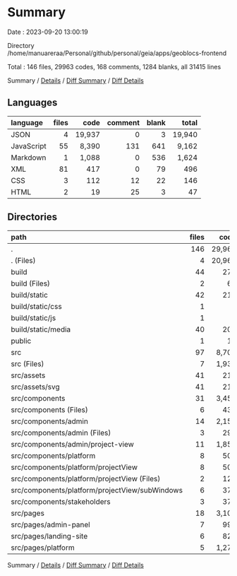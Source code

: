 # Summary

Date : 2023-09-20 13:00:19

Directory /home/manuareraa/Personal/github/personal/geia/apps/geoblocs-frontend

Total : 146 files,  29963 codes, 168 comments, 1284 blanks, all 31415 lines

Summary / [Details](details.md) / [Diff Summary](diff.md) / [Diff Details](diff-details.md)

## Languages
| language | files | code | comment | blank | total |
| :--- | ---: | ---: | ---: | ---: | ---: |
| JSON | 4 | 19,937 | 0 | 3 | 19,940 |
| JavaScript | 55 | 8,390 | 131 | 641 | 9,162 |
| Markdown | 1 | 1,088 | 0 | 536 | 1,624 |
| XML | 81 | 417 | 0 | 79 | 496 |
| CSS | 3 | 112 | 12 | 22 | 146 |
| HTML | 2 | 19 | 25 | 3 | 47 |

## Directories
| path | files | code | comment | blank | total |
| :--- | ---: | ---: | ---: | ---: | ---: |
| . | 146 | 29,963 | 168 | 1,284 | 31,415 |
| . (Files) | 4 | 20,968 | 2 | 539 | 21,509 |
| build | 44 | 270 | 5 | 39 | 314 |
| build (Files) | 2 | 60 | 0 | 0 | 60 |
| build/static | 42 | 210 | 5 | 39 | 254 |
| build/static/css | 1 | 3 | 3 | 0 | 6 |
| build/static/js | 1 | 1 | 2 | 0 | 3 |
| build/static/media | 40 | 206 | 0 | 39 | 245 |
| public | 1 | 18 | 25 | 3 | 46 |
| src | 97 | 8,707 | 136 | 703 | 9,546 |
| src (Files) | 7 | 1,936 | 48 | 132 | 2,116 |
| src/assets | 41 | 211 | 0 | 40 | 251 |
| src/assets/svg | 41 | 211 | 0 | 40 | 251 |
| src/components | 31 | 3,458 | 42 | 309 | 3,809 |
| src/components (Files) | 6 | 432 | 1 | 39 | 472 |
| src/components/admin | 14 | 2,150 | 41 | 166 | 2,357 |
| src/components/admin (Files) | 3 | 292 | 9 | 22 | 323 |
| src/components/admin/project-view | 11 | 1,858 | 32 | 144 | 2,034 |
| src/components/platform | 8 | 506 | 0 | 59 | 565 |
| src/components/platform/projectView | 8 | 506 | 0 | 59 | 565 |
| src/components/platform/projectView (Files) | 2 | 128 | 0 | 14 | 142 |
| src/components/platform/projectView/subWindows | 6 | 378 | 0 | 45 | 423 |
| src/components/stakeholders | 3 | 370 | 0 | 45 | 415 |
| src/pages | 18 | 3,102 | 46 | 222 | 3,370 |
| src/pages/admin-panel | 7 | 999 | 20 | 77 | 1,096 |
| src/pages/landing-site | 6 | 824 | 6 | 67 | 897 |
| src/pages/platform | 5 | 1,279 | 20 | 78 | 1,377 |

Summary / [Details](details.md) / [Diff Summary](diff.md) / [Diff Details](diff-details.md)